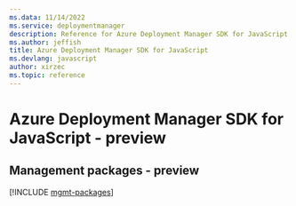 ```yaml
---
ms.data: 11/14/2022
ms.service: deploymentmanager
description: Reference for Azure Deployment Manager SDK for JavaScript
ms.author: jeffish
title: Azure Deployment Manager SDK for JavaScript
ms.devlang: javascript
author: xirzec
ms.topic: reference
---
```

# Azure Deployment Manager SDK for JavaScript - preview

## Management packages - preview
[!INCLUDE [mgmt-packages](deployment-manager-mgmt-index.md)]